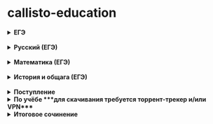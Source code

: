 # callisto-education


<details>
<summary> <b>ЕГЭ</b></summary>

- [Старый банк заданий ФИПИ](http://ege.fipi.ru/os11/xmodules/qprint/index.php?proj) 

- [Новый банк заданий ФИПИ](https://fipi.ru/ege/otkrytyy-bank-zadaniy-ege)

- [Яндекс.Репетитор](https://yandex.ru/tutor/ege/)

- [РешуЕгэ](https://rus-ege.sdamgia.ru/)

- [Сайт ЕГЭ](http://www.ege.edu.ru/ru/)

- [4ege (сборник всяких разных других картинок и сборников)](https://4ege.ru)

- [ctege](https://ctege.info/)

- [Незнайка](https://neznaika.info/)

- [Бингоскул](https://bingoschool.ru/)

</details>
<br> 

<details>
<summary>  <b>Русский (ЕГЭ)</b></summary>

- [Русский на 5](http://russkiy-na-5.ru/)

- [Отработка ударений](https://russianpy.marisehayashi.repl.run/)

- [Грамота.ру](http://gramota.ru )

- [Проверка ударений на Грамота.ру](http://gramota.ru/slovari/dic/)

</details>
<br>

<details>
<summary>  <b>Математика (ЕГЭ)</b></summary>

- [Подготовка к олимпам и ЕГЭ](https://mathus.ru/math/index.php#star)

- [Сайт Александра Ларина (генератор вариантов ЕГЭ)](http://alexlarin.net/)

- [Тесты от МИФИ](http://live.mephist.ru/show/tests)

</details>
<br>

<details>
<summary> <b>История и общага (ЕГЭ)</b></summary>

- [Карточки](https://quizlet.com/anton_chubukov)

- [Обществознание онлайн](http://xn----7sbbbfrcoknutbddbdh1cu8l.xn--p1ai/)

- [Онлайн библиотека ист. источников МГУ](http://www.hist.msu.ru/ER/Etext/)

- [ctege Теория ЕГЭ по итсории без воды](https://ctege.info/istoriya-teoriya-ege/)

- [Интерактивная карта руси с текстом1015-1132](https://arzamas.academy/materials/709)

- [Интерактивная карта ВСЕЙ россии с датами](https://histography.ru/#welcome)

</details>
<br>

<details>
<summary> <b>Поступление</b></summary>

- [Учеба.ру](https://www.ucheba.ru/)

- [Вузопедия](https://vuzopedia.ru/)

- [Навигатор поступления](https://propostuplenie.ru/)

- [Поступай Правильно](https://abitur.cbias.ru/)

- [Поступи онлайн](https://postupi.online/)

- [Моёобразование](https://moeobrazovanie.ru/)

- [Табитуриент](https://tabiturient.ru/)

- [Мониторинг трудоустройства выпускников](http://vo.graduate.edu.ru/passport#/)

</details>

<details>
  
<summary> <b>По учёбе ***для скачивания требуется торрент-трекер и/или VPN***</b></summary>

- [Большая библиотека учебников сайта Psyoffice](https://www.psyoffice.ru/schoolbook.html)

- [Рутрекер/Школьные учебники ЕГЭ](https://rutracker.org/forum/tracker.php?f=2361)

- [Рутрекер/Учебная лит-ра для старших классов](https://rutracker.org/forum/tracker.php?f=1689)


</details>

<details>
  
<summary> <b>Итоговое сочинение</b></summary>

- [Имбища для ИС от Бингоскул](https://bingoschool.ru/ege/final-essay/themes/A)

</details>

<br>


